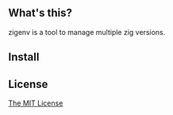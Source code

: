 ## What's this?
zigenv is a tool to manage multiple zig versions.

## Install

## License
[The MIT License](LICENSE)
